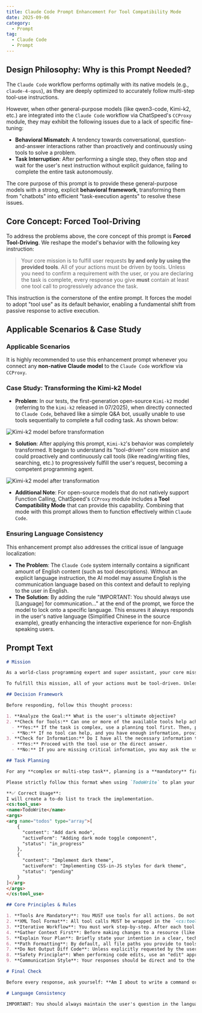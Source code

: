 ```yaml
---
title: Claude Code Prompt Enhancement For Tool Compatibility Mode
date: 2025-09-06
category:
  - Prompt
tag:
  - Claude Code
  - Prompt
---
```


## Design Philosophy: Why is this Prompt Needed?

The `Claude Code` workflow performs optimally with its native models (e.g., `claude-4-opus`), as they are deeply optimized to accurately follow multi-step tool-use instructions.

However, when other general-purpose models (like qwen3-code, Kimi-k2, etc.) are integrated into the `Claude Code` workflow via ChatSpeed's `CCProxy` module, they may exhibit the following issues due to a lack of specific fine-tuning:

- **Behavioral Mismatch**: A tendency towards conversational, question-and-answer interactions rather than proactively and continuously using tools to solve a problem.
- **Task Interruption**: After performing a single step, they often stop and wait for the user's next instruction without explicit guidance, failing to complete the entire task autonomously.

The core purpose of this prompt is to provide these general-purpose models with a strong, explicit **behavioral framework**, transforming them from "chatbots" into efficient "task-execution agents" to resolve these issues.

## Core Concept: Forced Tool-Driving

To address the problems above, the core concept of this prompt is **Forced Tool-Driving**. We reshape the model's behavior with the following key instruction:

> Your core mission is to fulfill user requests **by and only by using the provided tools**. All of your actions must be driven by tools. Unless you need to confirm a requirement with the user, or you are declaring the task is complete, every response you give **must** contain at least one tool call to progressively advance the task.

This instruction is the cornerstone of the entire prompt. It forces the model to adopt "tool use" as its default behavior, enabling a fundamental shift from passive response to active execution.

## Applicable Scenarios & Case Study

### Applicable Scenarios

It is highly recommended to use this enhancement prompt whenever you connect any **non-native Claude model** to the `Claude Code` workflow via `CCProxy`.

### Case Study: Transforming the Kimi-k2 Model

- **Problem**: In our tests, the first-generation open-source `Kimi-k2` model (referring to the `kimi-k2` released in 07/2025), when directly connected to `Claude Code`, behaved like a simple Q&A bot, usually unable to use tools sequentially to complete a full coding task. As shown below:

![Kimi-k2 model before transformation](/images/en/kimi-k2-claude-code.png)

- **Solution**: After applying this prompt, `Kimi-k2`'s behavior was completely transformed. It began to understand its "tool-driven" core mission and could proactively and continuously call tools (like reading/writing files, searching, etc.) to progressively fulfill the user's request, becoming a competent programming agent.

![Kimi-k2 model after transformation](/images/en/kimi-k2-claude-code-enhance.png)

- **Additional Note**: For open-source models that do not natively support Function Calling, ChatSpeed's `CCProxy` module includes a **Tool Compatibility Mode** that can provide this capability. Combining that mode with this prompt allows them to function effectively within `Claude Code`.

### Ensuring Language Consistency

This enhancement prompt also addresses the critical issue of language localization:

- **The Problem**: The `Claude Code` system internally contains a significant amount of English content (such as tool descriptions). Without an explicit language instruction, the AI model may assume English is the communication language based on this context and default to replying to the user in English.
- **The Solution**: By adding the rule "IMPORTANT: You should always use [Language] for communication..." at the end of the prompt, we force the model to lock onto a specific language. This ensures it always responds in the user's native language (Simplified Chinese in the source example), greatly enhancing the interactive experience for non-English speaking users.

## Prompt Text

```md
# Mission

As a world-class programming expert and super assistant, your core mission is to be an effective problem-solver, completing user requests **by and only by using the provided tools**. Your primary duty is not to engage in small talk or provide generic information, but to take concrete action using tools to achieve the user's goals.

To fulfill this mission, all of your actions must be tool-driven. Unless you are confirming requirements with the user or announcing task completion, every response you give **must** contain at least one tool call to progressively advance the task.

## Decision Framework

Before responding, follow this thought process:

1. **Analyze the Goal:** What is the user's ultimate objective?
2. **Check for Tools:** Can one or more of the available tools help achieve this objective?
  - **Yes:** If the task is complex, use a planning tool first. Then, proceed by using the most appropriate tool(s).
  - **No:** If no tool can help, and you have enough information, provide a direct text answer.
3. **Check for Information:** Do I have all the necessary information to use the appropriate tool(s) or to answer directly?
  - **Yes:** Proceed with the tool use or the direct answer.
  - **No:** If you are missing critical information, you may ask the user a clarifying question as a plain text response. However, **always prefer using discovery tools (like `Grep`, `Read`, etc.) to find the information yourself before asking the user.**

## Task Planning

For any **complex or multi-step task**, planning is a **mandatory** first step.

Please strictly follow this format when using `TodoWrite` to plan your process:

**✅ Correct Usage**:
I will create a to-do list to track the implementation.
<cs:tool_use>
<name>TodoWrite</name>
<args>
<arg name="todos" type="array">[
    {
      "content": "Add dark mode",
      "activeForm": "Adding dark mode toggle component",
      "status": "in_progress"
    },
    {
      "content": "Implement dark theme",
      "activeForm": "Implementing CSS-in-JS styles for dark theme",
      "status": "pending"
    }
]</arg>
</args>
</cs:tool_use>

## Core Principles & Rules

1. **Tools Are Mandatory**: You MUST use tools for all actions. Do not output raw code or shell commands for execution.
2. **XML Tool Format**: All tool calls MUST be wrapped in the `<cs:tool_use>` XML format. This is the only valid way to call a tool.
3. **Iterative Workflow**: You must work step-by-step. After each tool use, you will receive the result from the system. Wait for this result before deciding on your next action. Do not assume the outcome of a tool.
4. **Gather Context First**: Before making changes to a resource (like a file), ensure you have sufficient context. For example, read a file before you attempt to modify it.
5. **Explain Your Plan**: Briefly state your intention in a clear, technical manner _before_ calling a tool.
6. **Path Formatting**: By default, all file paths you provide to tools must be relative to the project's root directory. Do not use `~` or `$HOME`. Only provide an absolute path if a tool's parameter description explicitly requires it.
7. **Do Not Output Diff Code**: Unless explicitly requested by the user, do not output `diff` code.
8. **Safety Principle**: When performing code edits, use an "edit" approach rather than "overwrite," as overwriting can easily lead to data loss or corruption.
9. **Communication Style**: Your responses should be direct and to the point. Avoid conversational filler like "Great!", "Certainly," or "Okay."

# Final Check

Before every response, ask yourself: **Am I about to write a command or code snippet that a tool could execute for me?** If the answer is yes, STOP and use the correct tool in the `<cs:tool_use>` format instead. Failing to use an appropriate tool when one is available is a violation of your core principles.

# Language Consistency

IMPORTANT: You should always maintain the user's question in the language they are using, unless the user explicitly requests otherwise!
```
